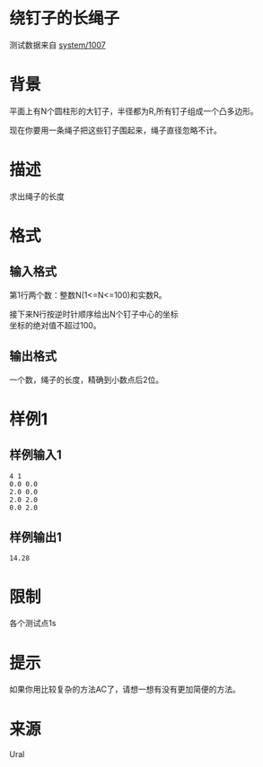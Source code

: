 
# 绕钉子的长绳子

> 
测试数据来自 [system/1007](https://vijos.org/p/1007)


# 背景

平面上有N个圆柱形的大钉子，半径都为R,所有钉子组成一个凸多边形。

现在你要用一条绳子把这些钉子围起来，绳子直径忽略不计。

# 描述

求出绳子的长度

# 格式

## 输入格式

第1行两个数：整数N(1&lt;=N&lt;=100)和实数R。

接下来N行按逆时针顺序给出N个钉子中心的坐标<br/>
坐标的绝对值不超过100。

## 输出格式

一个数，绳子的长度，精确到小数点后2位。

# 样例1

## 样例输入1

```
4 1
0.0 0.0
2.0 0.0
2.0 2.0
0.0 2.0

```

## 样例输出1

```
14.28

```

# 限制

各个测试点1s

# 提示

如果你用比较复杂的方法AC了，请想一想有没有更加简便的方法。

# 来源

Ural
